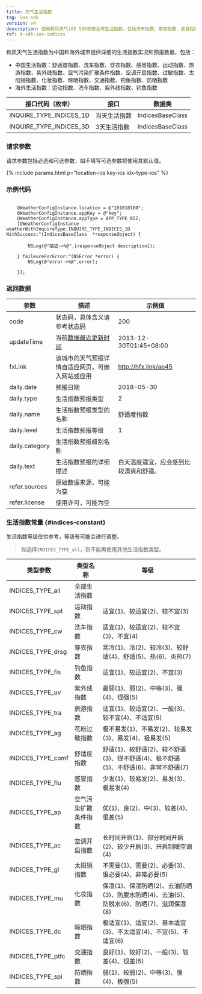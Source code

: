```yaml
---
title: 天气生活指数
tag: ios-sdk
version: v4
description: 使用和风天气iOS SDK获取全球生活指数，包括洗车指数、穿衣指数、感冒指数、过敏指数、紫外线指数、钓鱼指数等数据，支持全国4000+个市县区和海外15万个城市天气预报。
ref: 4-sdk-ios-indices
---
```


和风天气生活指数为中国和海外城市提供详细的生活指数实况和预报数据，包括：

- 中国生活指数：舒适度指数、洗车指数、穿衣指数、感冒指数、运动指数、旅游指数、紫外线指数、空气污染扩散条件指数、空调开启指数、过敏指数、太阳镜指数、化妆指数、晾晒指数、交通指数、钓鱼指数、防晒指数
- 海外生活指数：运动指数、洗车指数、紫外线指数、钓鱼指数

| 接口代码（枚举）        | 接口         | 数据类           |
| ----------------------- | ------------ | ---------------- |
| INQUIRE_TYPE_INDICES_1D | 当天生活指数 | IndicesBaseClass |
| INQUIRE_TYPE_INDICES_3D | 3天生活指数  | IndicesBaseClass |

### 请求参数

请求参数包括必选和可选参数，如不填写可选参数将使用其默认值。

{% include params.html p="location-ios key-ios idx-type-ios" %}

### 示例代码

```objc
 
    QWeatherConfigInstance.location = @"101010100";
    QWeatherConfigInstance.appKey = @"key";
    QWeatherConfigInstance.appType = APP_TYPE_BIZ;
    [QWeatherConfigInstance weatherWithInquireType:INQUIRE_TYPE_INDICES_1D WithSuccess:^(IndicesBaseClass  *responseObject) {
        
        NSLog(@"描述->%@",[responseObject description]);
        
    } faileureForError:^(NSError *error) {
        NSLog(@"error->%@",error);
        
    }];
```
### 返回数据

| 参数           | 描述                                                               | 示例值                                 |
| -------------- | ------------------------------------------------------------------ | -------------------------------------- |
| code           | 状态码，具体含义请参考[状态码](/docs/start/status-code/)            | 200                                    |
| updateTime     | 当前[数据最近更新时间](/docs/start/glossary#update-time) | 2013-12-30T01:45+08:00                 |
| fxLink         | 该城市的天气预报详情自适应网页，可嵌入网站或应用                   | http://hfx.link/ae45                   |
| daily.date     | 预报日期                                                           | 2018-05-30                             |
| daily.type     | 生活指数预报类型                                                   | 2                                      |
| daily.name     | 生活指数预报类型的名称                                             | 舒适度指数                             |
| daily.level    | 生活指数预报等级                                                   | 1                                      |
| daily.category | 生活指数预报级别名称                                               |                                        |
| daily.text     | 生活指数预报的详细描述                                             | 白天温度适宜，应会感到比较清爽和舒适。 |
| refer.sources  | 原始数据来源，可能为空                                             |                                        |
| refer.license  | 使用许可，可能为空                                                 |                                        |

### 生活指数常量 {#indices-constant}

生活指数等级仅供参考，等级有可能会进行调整。

> 如选择`INDICES_TYPE_all`，则不能再使用其他生活指数类型。

| 类型参数          | 类型名称             | 等级                                                                                       |
| ----------------- | -------------------- | ------------------------------------------------------------------------------------------ |
| INDICES_TYPE_all  | 全部生活指数         |                                                                                            |
| INDICES_TYPE_spt  | 运动指数             | 适宜(1)、较适宜(2)、较不宜(3)                                                              |
| INDICES_TYPE_cw   | 洗车指数             | 适宜(1)、较适宜(2)、较不宜(3)、不宜(4)                                                     |
| INDICES_TYPE_drsg | 穿衣指数             | 寒冷(1)、冷(2)、较冷(3)、较舒适(4)、舒适(5)、热(6)、炎热(7)                                |
| INDICES_TYPE_fis  | 钓鱼指数             | 适宜(1)、较适宜(2)、不宜(3)                                                                |
| INDICES_TYPE_uv   | 紫外线指数           | 最弱(1)、弱(2)、中等(3)、强(4)、很强(5)                                                    |
| INDICES_TYPE_tra  | 旅游指数             | 适宜(1)、较适宜(2)、一般(3)、较不宜(4)、不适宜(5)                                          |
| INDICES_TYPE_ag   | 花粉过敏指数         | 极不易发(1)、不易发(2)、较易发(3)、易发(4)、极易发(5)                                      |
| INDICES_TYPE_comf | 舒适度指数           | 舒适(1)、较舒适(2)、较不舒适(3)、很不舒适(4)、极不舒适(5)、不舒适(6)、非常不舒适(7)        |
| INDICES_TYPE_flu  | 感冒指数             | 少发(1)、较易发(2)、易发(3)、极易发(4)                                                     |
| INDICES_TYPE_ap   | 空气污染扩散条件指数 | 优(1)、良(2)、中(3)、较差(4)、很差(5)                                                      |
| INDICES_TYPE_ac   | 空调开启指数         | 长时间开启(1)、部分时间开启(2)、较少开启(3)、开启制暖空调(4)                               |
| INDICES_TYPE_gl   | 太阳镜指数           | 不需要(1)、需要(2)、必要(3)、很必要(4)、非常必要(5)                                        |
| INDICES_TYPE_mu   | 化妆指数             | 保湿(1)、保湿防晒(2)、去油防晒(3)、防脱水防晒(4)、去油(5)、防脱水(6)、防晒(7)、滋润保湿(8) |
| INDICES_TYPE_dc   | 晾晒指数             | 极适宜(1)、适宜(2)、基本适宜(3)、不太适宜(4)、不宜(5)、不适宜(6)                           |
| INDICES_TYPE_ptfc | 交通指数             | 良好(1)、较好(2)、一般(3)、较差(4)、很差(5)                                                |
| INDICES_TYPE_spi  | 防晒指数             | 弱(1)、较弱(2)、中等(3)、强(4)、极强(5)                                                    |


